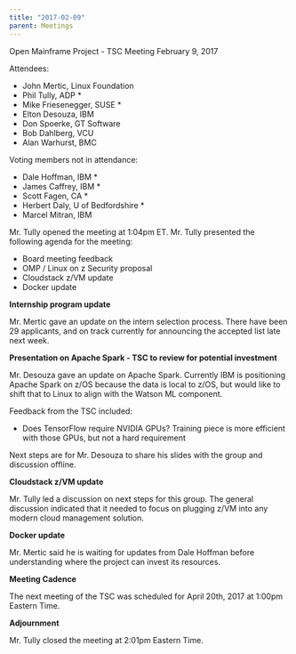 ```yaml
---
title: "2017-02-09"
parent: Meetings
---
```

Open Mainframe Project - TSC Meeting
February 9, 2017

Attendees:

  * John Mertic, Linux Foundation
  * Phil Tully, ADP *
  * Mike Friesenegger, SUSE *
  * Elton Desouza, IBM
  * Don Spoerke, GT Software
  * Bob Dahlberg, VCU
  * Alan Warhurst, BMC

Voting members not in attendance:

  * Dale Hoffman, IBM *
  * James Caffrey, IBM *
  * Scott Fagen, CA *
  * Herbert Daly, U of Bedfordshire *
  * Marcel Mitran, IBM

Mr. Tully opened the meeting at 1:04pm ET. Mr. Tully presented the following agenda for the meeting:

  * Board meeting feedback
  * OMP / Linux on z Security proposal
  * Cloudstack z/VM update
  * Docker update

**Internship program update**

Mr. Mertic gave an update on the intern selection process. There have been 29 applicants, and on track currently for announcing the accepted list late next week.

**Presentation on Apache Spark - TSC to review for potential investment**

Mr. Desouza gave an update on Apache Spark. Currently IBM is positioning Apache Spark on z/OS because the data is local to z/OS, but would like to shift that to Linux to align with the Watson ML component.

Feedback from the TSC included:
  * Does TensorFlow require NVIDIA GPUs? Training piece is more efficient with those GPUs, but not a hard requirement

Next steps are for Mr. Desouza to share his slides with the group and discussion offline.

**Cloudstack z/VM update**

Mr. Tully led a discussion on next steps for this group. The general discussion indicated that it needed to focus on plugging z/VM into any modern cloud management solution.



**Docker update**

Mr. Mertic said he is waiting for updates from Dale Hoffman before understanding where the project can invest its resources.

**Meeting Cadence**

The next meeting of the TSC was scheduled for April 20th, 2017 at 1:00pm Eastern Time.

**Adjournment**

Mr. Tully closed the meeting at 2:01pm Eastern Time.
